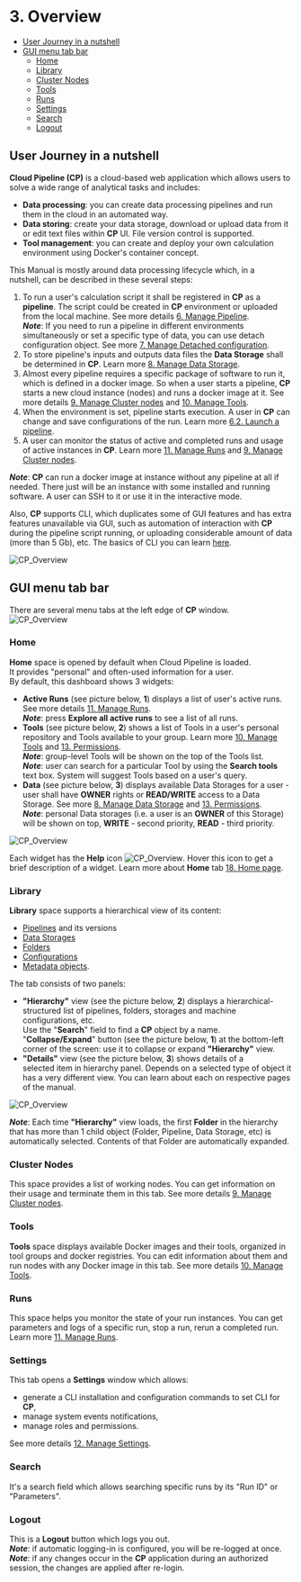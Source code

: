 # 3. Overview

- [User Journey in a nutshell](#user-journey-in-a-nutshell)
- [GUI menu tab bar](#gui-menu-tab-bar)
    - [Home](#home)
    - [Library](#library)
    - [Cluster Nodes](#cluster-nodes)
    - [Tools](#tools)
    - [Runs](#runs)
    - [Settings](#settings)
    - [Search](#search)
    - [Logout](#logout)

## User Journey in a nutshell

**Cloud Pipeline (CP)** is a cloud-based web application which allows users to solve a wide range of analytical tasks and includes:

- **Data processing**: you can create data processing pipelines and run them in the cloud in an automated way.
- **Data storing**: create your data storage, download or upload data from it or edit text files within **CP** UI. File version control is supported.
- **Tool management**: you can create and deploy your own calculation environment using Docker's container concept.

This Manual is mostly around data processing lifecycle which, in a nutshell, can be described in these several steps:

1. To run a user's calculation script it shall be registered in **CP** as a **pipeline**. The script could be created in **CP** environment or uploaded from the local machine. See more details [6. Manage Pipeline](../06_Manage_Pipeline/6._Manage_Pipeline.md).  
    **_Note_**: If you need to run a pipeline in different environments simultaneously or set a specific type of data, you can use detach configuration object. See more [7. Manage Detached configuration](../07_Manage_Detached_configuration/7._Manage_Detached_configuration.md).
2. To store pipeline's inputs and outputs data files the **Data Storage** shall be determined in **CP**. Learn more [8. Manage Data Storage](../08_Manage_Data_Storage/8._Manage_Data_Storage.md).
3. Almost every pipeline requires a specific package of software to run it, which is defined in a docker image. So when a user starts a pipeline, **CP** starts a new cloud instance (nodes) and runs a docker image at it. See more details [9. Manage Cluster nodes](../09_Manage_Cluster_nodes/9._Manage_Cluster_nodes.md) and [10. Manage Tools](../10_Manage_Tools/10._Manage_Tools.md).
4. When the environment is set, pipeline starts execution. A user in **CP** can change and save configurations of the run. Learn more [6.2. Launch a pipeline](../06_Manage_Pipeline/6.2._Launch_a_pipeline.md).
5. A user can monitor the status of active and completed runs and usage of active instances in **CP**. Learn more [11. Manage Runs](../11_Manage_Runs/11._Manage_Runs.md) and [9. Manage Cluster nodes](../09_Manage_Cluster_nodes/9._Manage_Cluster_nodes.md).

**_Note_**: **CP** can run a docker image at instance without any pipeline at all if needed. There just will be an instance with some installed and running software. A user can SSH to it or use it in the interactive mode.

Also, **CP** supports CLI, which duplicates some of GUI features and has extra features unavailable via GUI, such as automation of interaction with **CP** during the pipeline script running, or uploading considerable amount of data (more than 5 Gb), etc. The basics of CLI you can learn [here](../14_CLI/14._Command-line_interface.md).

![CP_Overview](attachments/Overview_1.png)

## GUI menu tab bar

There are several menu tabs at the left edge of **CP** window.  
![CP_Overview](attachments/Overview_2.png)

### Home

**Home** space is opened by default when Cloud Pipeline is loaded. It provides "personal" and often-used information for a user.  
By default, this dashboard shows 3 widgets:

- **Active Runs** (see picture below, **1**) displays a list of user's active runs. See more details [11. Manage Runs](../11_Manage_Runs/11._Manage_Runs.md#active-runs).  
    **_Note_**: press **Explore all active runs** to see a list of all runs.
- **Tools** (see picture below, **2**) shows a list of Tools in a user's personal repository and Tools available to your group. Learn more [10. Manage Tools](../10_Manage_Tools/10._Manage_Tools.md#personal-docker-repository-tool-group) and [13. Permissions](../13_Permissions/13._Permissions.md).  
    **_Note_**: group-level Tools will be shown on the top of the Tools list.  
    **_Note_**: user can search for a particular Tool by using the **Search tools** text box. System will suggest Tools based on a user's query.
- **Data** (see picture below, **3**) displays available Data Storages for a user - user shall have **OWNER** rights or **READ/WRITE** access to a Data Storage. See more [8. Manage Data Storage](../08_Manage_Data_Storage/8._Manage_Data_Storage.md) and [13. Permissions](../13_Permissions/13._Permissions.md).  
    **_Note_**: personal Data storages (i.e. a user is an **OWNER** of this Storage) will be shown on top, **WRITE** - second priority, **READ** - third priority.

![CP_Overview](attachments/Overview_3.png)

Each widget has the **Help** icon ![CP_Overview](attachments/Overview_4.png). Hover this icon to get a brief description of a widget.
Learn more about **Home** tab [18. Home page](../18_Home_page/18._Home_page.md).

### Library

**Library** space supports a hierarchical view of its content:

- [Pipelines](../06_Manage_Pipeline/6._Manage_Pipeline.md) and its versions
- [Data Storages](../08_Manage_Data_Storage/8._Manage_Data_Storage.md)
- [Folders](../04_Manage_Folder/4._Manage_Folder.md)
- [Configurations](../07_Manage_Detached_configuration/7._Manage_Detached_configuration.md)
- [Metadata objects](../05_Manage_Metadata/5._Manage_Metadata.md).

The tab consists of two panels:

- **"Hierarchy"** view (see the picture below, **2**) displays a hierarchical-structured list of pipelines, folders, storages and machine configurations, etc.  
    Use the "**Search**" field to find a **CP** object by a name.
    "**Collapse/Expand**" button (see the picture below, **1**) at the bottom-left corner of the screen: use it to collapse or expand **"Hierarchy"** view.
- **"Details"** view (see the picture below, **3**) shows details of a selected item in hierarchy panel. Depends on a selected type of object it has a very different view. You can learn about each on respective pages of the manual.

![CP_Overview](attachments/Overview_5.png)

**_Note_**: Each time **"Hierarchy"** view loads, the first **Folder** in the hierarchy that has more than 1 child object (Folder, Pipeline, Data Storage, etc) is automatically selected. Contents of that Folder are automatically expanded.

### Cluster Nodes

This space provides a list of working nodes. You can get information on their usage and terminate them in this tab. See more details [9. Manage Cluster nodes](../09_Manage_Cluster_nodes/9._Manage_Cluster_nodes.md).

### Tools

**Tools** space displays available Docker images and their tools, organized in tool groups and docker registries. You can edit information about them and run nodes with any Docker image in this tab. See more details [10. Manage Tools](../10_Manage_Tools/10._Manage_Tools.md).

### Runs

This space helps you monitor the state of your run instances. You can get parameters and logs of a specific run, stop a run, rerun a completed run. Learn more [11. Manage Runs](../11_Manage_Runs/11._Manage_Runs.md).

### Settings

This tab opens a **Settings** window which allows:

- generate a CLI installation and configuration commands to set CLI for **CP**,
- manage system events notifications,
- manage roles and permissions.

See more details [12. Manage Settings](../12_Manage_Settings/12._Manage_Settings.md).

### Search

It's a search field which allows searching specific runs by its "Run ID" or "Parameters".

### Logout

This is a **Logout** button which logs you out.  
**_Note_**: if automatic logging-in is configured, you will be re-logged at once.  
**_Note_**: if any changes occur in the **CP** application during an authorized session, the changes are applied after re-login.